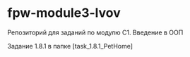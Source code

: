 # fpw-module3-lvov
Репозиторий для заданий по модулю C1. Введение в ООП

Задание 1.8.1 в папке [task_1.8.1_PetHome]
